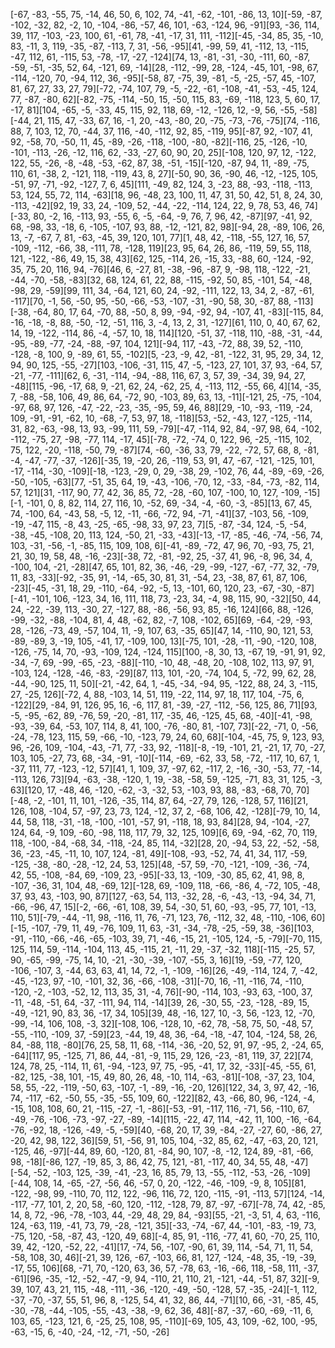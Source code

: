 [-67, -83, -55, 75, -14, 46, 50, 6, 102, 74, -41, -62, -101, -86, 13, 10][-59, -87, -102, -32, 82, -2, 10, -104, -86, -57, 46, 101, -63, -124, 96, -91][93, -36, 114, 39, 117, -103, -23, 100, 61, -61, 78, -41, -17, 31, 111, -112][-45, -34, 85, 35, -10, 83, -11, 3, 119, -35, -87, -113, 7, 31, -56, -95][41, -99, 59, 41, -112, 13, -115, -47, 112, 61, -115, 53, -78, -17, -27, -124][74, 13, -81, -31, -30, -111, 60, -87, -59, -51, -35, 52, 64, -121, 69, -14][28, -112, -99, 28, -124, -45, 101, -98, 67, -114, -120, 70, -94, 112, 36, -95][-58, 87, -75, 39, -81, -5, -25, -57, 45, -107, 81, 67, 27, 33, 27, 79][-72, -74, 107, 79, -5, -22, -61, -108, -41, -53, -45, 124, 77, -87, -80, 62][-82, -75, -114, -50, 15, -50, 115, 83, -69, -118, 123, 5, 60, 17, -17, 81][104, -65, -5, -33, 45, 115, 92, 118, 69, -12, -126, 12, -9, 56, -55, -58][-44, 21, 115, 47, -33, 67, 16, -1, 20, -43, -80, 20, -75, -73, -76, -75][74, -116, 88, 7, 103, 12, 70, -44, 37, 116, -40, -112, 92, 85, -119, 95][-87, 92, -107, 41, 92, -58, 70, -50, 11, 45, -89, -26, -118, -100, -80, -82][-116, 25, -126, -10, -101, -113, -26, -12, 116, 62, -33, -27, 60, 90, 20, 25][-108, 120, 97, 12, -122, 122, 55, -26, -8, -48, -53, -62, 87, 38, -51, -15][-120, -87, 94, 11, -89, -75, 110, 61, -38, 2, -121, 118, -119, 43, 8, 27][-50, 90, 36, -90, 46, -12, -125, 105, -51, 97, -71, -92, -127, 7, 6, 45][111, -49, 82, 124, 3, -23, 88, -93, -118, -113, 53, 124, 55, 72, 114, -63][18, 96, -48, 23, 100, 11, 47, 31, 50, 42, 51, 8, 24, 30, -113, -42][92, 19, 33, 24, -109, 52, -44, -22, -114, 124, 22, 9, 78, 53, 46, 74][-33, 80, -2, 16, -113, 93, -55, 6, -5, -64, -9, 76, 7, 96, 42, -87][97, -41, 92, 68, -98, 33, -18, 6, -105, -107, 93, 88, -12, -121, 82, 98][-94, 28, -89, 106, 26, 13, -7, -67, 7, 81, -63, -45, 39, 120, 101, 77][1, 48, 42, -118, -55, 127, 16, 57, -109, -112, -66, 38, -111, 78, -128, 119][23, 95, 64, 26, 86, -119, 59, 55, 118, 121, -122, -86, 49, 15, 38, 43][62, 125, -114, 26, -15, 33, -88, 60, -124, -92, 35, 75, 20, 116, 94, -76][46, 6, -27, 81, -38, -96, -87, 9, -98, 118, -122, -21, -44, -70, -58, -83][32, 68, 124, 61, 22, 88, -115, -92, 50, 85, -101, 54, -48, -98, 29, -59][99, 111, 34, -64, 121, 60, 24, -92, -111, 122, 13, 34, 2, -87, -61, -117][70, -1, 56, -50, 95, -50, -66, -53, -107, -31, -90, 58, 30, -87, 88, -113][-38, -64, 80, 17, 64, -70, 88, -50, 8, 99, -94, -92, 94, -107, 41, -83][-115, 84, -16, -18, -8, 88, -50, -12, -51, 116, 3, -4, 13, 2, 31, -127][61, 110, 0, 40, 67, 62, 14, 19, -122, -114, 86, -4, -57, 10, 18, 114][120, -51, 37, -118, 110, -88, -31, -44, -95, -89, -77, -24, -88, -97, 104, 121][-94, 117, -43, -72, 88, 39, 52, -110, -128, -8, 100, 9, -89, 61, 55, -102][5, -23, -9, 42, -81, -122, 31, 95, 29, 34, 12, 94, 90, 125, -55, -27][103, -106, -31, 115, 47, -5, -123, 27, 101, 37, 93, -64, 57, -21, -77, -111][62, 6, -31, -114, -94, -88, 116, 67, 3, 57, 39, -34, 39, 94, 27, -48][115, -96, -17, 68, 9, -21, 62, 24, -62, 25, 4, -113, 112, -55, 66, 4][14, -35, 7, -88, -58, 106, 49, 86, 64, -72, 90, -103, 89, 63, 13, -11][-121, 25, -75, -104, -97, 68, 97, 126, -47, -22, -23, -35, -95, 59, 46, 88][29, -10, -93, -119, -24, 109, -91, -91, -62, 10, -68, -7, 53, 97, 18, -118][53, -52, -43, 127, -125, -114, 31, 82, -63, -98, 13, 93, -99, 111, 59, -79][-47, -114, 92, 84, -97, 98, 64, -102, -112, -75, 27, -98, -77, 114, -17, 45][-78, -72, -74, 0, 122, 96, -25, -115, 102, 75, 122, -20, -118, -50, 79, -87][74, -60, -36, 33, 79, -22, -72, 57, 68, 8, -81, -4, -47, -77, -37, -126][-35, 19, -20, 26, -119, 53, 91, 47, -67, -121, -125, 101, -17, -114, -30, -109][-18, -123, -29, 0, 29, -38, 29, -102, 76, 44, -89, -69, -26, -50, -105, -63][77, -51, 35, 64, 19, -43, -106, -70, 12, -33, -84, -73, -82, 114, 57, 121][31, -117, 90, 77, 42, 36, 85, 72, -28, -60, 107, -100, 10, 127, -109, -15][-1, -101, 0, 8, 82, 114, 27, 116, 10, -52, 69, -34, -4, -60, -3, -85][13, 67, 45, 74, -100, 64, -43, 58, -5, 12, -11, -66, -72, 94, -71, -41][37, -103, 56, -109, -19, -47, 115, -8, 43, -25, -65, -98, 33, 97, 23, 7][5, -87, -34, 124, -5, -54, -38, -45, -108, 20, 113, 124, -50, 21, -33, -43][-13, -17, -85, -46, -74, -56, 74, 103, -31, -56, -1, -85, 115, 109, 108, 6][-41, -89, -72, 47, 96, 70, -93, 75, 21, 21, 30, 19, 58, 48, -16, -23][-38, 72, -81, -92, 25, -37, 41, 96, -8, 96, 34, 4, -100, 104, -21, -28][47, 65, 101, 82, 36, -46, -29, -99, -127, -67, -77, 32, -79, 11, 83, -33][-92, -35, 91, -14, -65, 30, 81, 31, -54, 23, -38, 87, 61, 87, 106, -23][-45, -31, 18, 29, -110, -64, -92, -5, 13, -101, 60, 120, 23, -67, -30, -87][-41, -101, 106, -123, 34, 16, 111, 118, 73, -23, 34, -4, 98, 115, 90, -32][50, 44, 24, -22, -39, 113, -30, 27, -127, 88, -86, -56, 93, 85, -16, 124][66, 88, -126, -99, -32, -88, -104, 81, 4, 48, -62, 82, -7, 108, -102, 65][69, -64, -29, -93, 28, -126, -73, 49, -57, 104, 11, -9, 107, 63, -35, 65][47, 14, -110, 90, 121, 53, -89, -89, 3, -19, 105, -41, 17, -109, 100, 13][-75, 101, -28, -11, -90, -120, 108, -126, -75, 14, 70, -93, -109, 124, -124, 115][100, -8, 30, 13, -67, 19, -91, 91, 92, -34, -7, 69, -99, -65, -23, -88][-110, -10, 48, -48, 20, -108, 102, 113, 97, 91, -103, 124, -128, -46, -83, -29][87, 113, 101, -20, -74, 104, 5, -72, 99, 62, 28, -44, -90, 125, 11, 50][-21, -42, 64, 1, -45, -34, -94, 95, -122, 88, 24, 3, -115, 27, -25, 126][-72, 4, 88, -103, 14, 51, 119, -22, 114, 97, 18, 117, 104, -75, 6, -122][29, -84, 91, 126, 95, 16, -6, 117, 81, -39, -27, -112, -56, 125, 86, 71][93, -5, -95, -62, 89, -76, 59, -20, -81, 117, -35, 46, -125, 45, 68, -40][-41, -98, -93, -39, 64, -53, 107, 114, 8, 41, 100, -76, -80, 81, -107, 73][-22, -71, 0, -56, -24, -78, 123, 115, 59, -66, -10, -123, 79, 24, 60, 68][-104, -45, 75, 9, 123, 93, 96, -26, 109, -104, -43, -71, 77, -33, 92, -118][-8, -19, -101, 21, -21, 17, 70, -27, 103, 105, -27, 73, 68, -34, -91, -10][-114, -69, -62, 33, 58, -72, -117, 10, 67, 1, -37, 111, 77, -123, -12, 57][41, 1, 109, 37, -97, 62, -117, 2, -16, -30, -53, 77, -14, -113, 126, 73][94, -63, -38, -120, 1, 19, -38, -58, 59, -125, -71, 83, 31, 125, -3, 63][120, 17, -48, 46, -120, -62, -3, -32, 53, -103, 93, 88, -83, -68, 70, 70][-48, -2, -101, 11, 101, -126, -35, 114, 87, 64, -27, 79, 126, -128, 57, 116][21, 126, 108, -104, 57, -97, 23, 73, 124, -12, 37, 2, -68, 106, 42, -128][-79, 10, 14, 44, 58, 118, -31, -18, -100, -101, -57, 91, -118, 18, 93, 84][28, 94, -104, -27, 124, 64, -9, 109, -60, -98, 118, 117, 79, 32, 125, 109][6, 69, -94, -62, 70, 119, 118, -100, -84, -68, 34, -118, -24, 85, 114, -32][28, 20, -94, 53, 22, -52, -58, 36, -23, -45, -11, 10, 107, 124, -81, 49][-108, -93, -52, 74, 41, 34, 117, -59, -125, -38, -80, -28, -12, 24, 53, 125][48, -57, 59, -70, -121, -109, -36, -74, 42, 55, -108, -84, 69, -109, 23, -95][-33, 13, -109, -30, 85, 62, 41, 98, 8, -107, -36, 31, 104, 48, -69, 12][-128, 69, -109, 118, -66, -86, 4, -72, 105, -48, 37, 93, 43, -103, 90, 87][127, -63, 54, 113, -32, 28, -6, -43, -13, -94, 34, 71, -66, -96, 47, 15][-2, -66, -61, 108, 39, 54, -30, 51, 60, -93, -95, 77, 101, -13, 110, 51][-79, -44, -11, 98, -116, 11, 76, -71, 123, 76, -112, 32, 48, -110, -106, 60][-15, -107, -79, 11, 49, -76, 109, 11, 63, -31, -34, -78, -25, -59, 38, -36][103, -91, -110, -66, -46, -65, -103, 39, 71, -46, -15, 21, -105, 124, -5, -79][-70, 115, 125, 114, 59, -114, -104, 113, 45, -115, 21, -11, 29, -37, -32, 118][-115, -25, 57, 90, -65, -99, -75, 14, 10, -21, -30, -39, -107, -55, 3, 16][19, -59, -77, 120, -106, -107, 3, -44, 63, 63, 41, 14, 72, -1, -109, -16][26, -49, -114, 124, 7, -42, -45, -123, 97, -10, -101, 32, 36, -66, -108, -31][-70, 16, -11, -116, 74, -110, -120, -2, -103, -52, 12, 113, 35, 31, -4, 76][-90, -114, 103, -93, 63, -100, 37, -11, -48, -51, 64, -37, -111, 94, 114, -14][39, 26, -30, 55, -23, -128, -89, 15, -49, -121, 90, 83, 36, -17, 34, 105][39, 48, -16, 127, 10, -3, 56, -123, 12, -70, -99, -14, 106, 108, -3, 32][-108, 106, -128, 10, -62, 78, -58, 75, 50, -48, 57, -55, -110, -109, 37, -59][23, -44, 19, 48, 36, -64, -18, -47, 104, -124, 58, 26, 84, -88, 118, -80][76, 25, 58, 11, 68, -114, -36, -20, 52, 91, 97, -95, 2, -24, 65, -64][117, 95, -125, 71, 86, 44, -81, -9, 115, 29, 126, -23, -81, 119, 37, 22][74, 124, 78, 25, -114, 11, 61, -94, -123, 97, 75, -95, -41, 17, 32, -33][-45, -55, 61, -82, 125, -38, 101, -15, 49, 80, 26, 48, -10, 114, -63, -81][-108, -37, 23, 104, 58, 55, -22, -119, -50, 63, -107, -1, -89, -16, -20, 126][122, 34, 3, 97, 42, -16, 74, -117, -62, -50, 55, -35, -55, 109, 60, -122][82, 43, -66, 80, 96, -124, -4, -15, 108, 108, 60, 21, -115, -27, -1, -86][-53, -91, -117, 116, -71, 56, -110, 67, -49, -76, -106, -73, -97, -27, -89, -14][115, -22, 47, 114, -42, 11, 100, -16, -64, -76, -92, 18, -126, -49, -5, -59][40, -68, 20, 17, 39, -84, -27, -27, 60, -86, 27, -20, 42, 98, 122, 36][59, 51, -56, 91, 105, 104, -32, 85, 62, -47, -63, 20, 121, -125, 46, -97][-44, 89, 60, -120, 81, -84, 90, 107, -8, -12, 124, 89, -81, -66, 98, -18][-86, 127, -19, 85, 3, 86, 42, 75, 121, -81, -117, 40, 34, 55, 48, -47][-54, -52, -103, 125, -39, -41, -23, 16, 85, 79, 13, -55, -112, -53, -26, -109][-44, 108, 14, -65, -27, -56, 46, -57, 0, 20, -122, -46, -109, -9, 8, 105][81, -122, -98, 99, -110, 70, 112, 122, -96, 116, 72, 120, -115, -91, -113, 57][124, -14, -117, -77, 101, 2, 20, 58, -60, 120, -112, -128, 79, 87, -97, -67][-78, 74, 42, -85, 14, 8, 72, -96, -78, -103, 44, -29, 48, 29, 84, -93][55, -21, -3, 51, 4, 63, -116, 124, -63, 119, -41, 73, 79, -28, -121, 35][-33, -74, -67, 44, -101, -83, -19, 73, -75, 120, -58, -87, 43, -120, 49, 68][-4, 85, 91, -116, -77, 41, 60, -70, 25, 110, 39, 42, -120, -52, 22, -41][17, -74, 56, -107, -90, 61, 39, 114, -54, 71, 11, 54, -58, 108, 30, 46][-21, 39, 126, -67, -103, 66, 81, 127, -124, -48, 35, -19, -39, -17, 55, 106][68, -71, 70, -120, 63, 36, 57, -78, 63, -16, -66, 118, -58, 111, -37, -61][96, -35, -12, -52, -47, -9, 94, -110, 21, 110, 21, -121, -44, -51, 87, 32][-9, 39, 107, 43, 21, 115, -48, -111, -36, -120, -49, -50, -128, 57, -35, -24][-1, 112, -37, -70, -37, 55, 51, 96, 8, -125, 54, 41, 32, 86, 44, -71][10, 66, -31, -85, 45, -30, -78, -44, -105, -55, -43, -38, -9, 62, 36, 48][-87, -37, -60, -69, -11, 6, 103, 65, -123, 121, 6, -25, 25, 108, 95, -110][-69, 105, 43, 109, -62, 100, -95, -63, -15, 6, -40, -24, -12, -71, -50, -26]